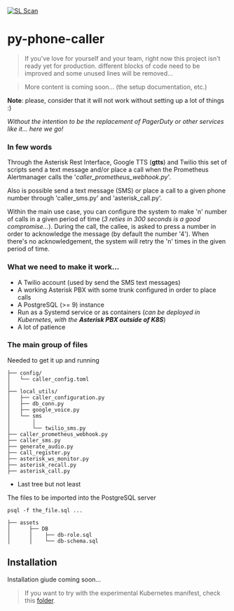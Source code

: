 [![SL Scan](https://github.com/jcfdeb/py-phone-caller/actions/workflows/shiftleft-analysis.yml/badge.svg)](https://github.com/jcfdeb/py-phone-caller/actions/workflows/shiftleft-analysis.yml)


# py-phone-caller

> If you've love for yourself and your team, right now this project isn't ready yet for production. 
> different blocks of code need to be improved and some unused lines will be removed...

> More content is coming soon... (the setup documentation, etc.)

**Note**: please, consider that it will not work without setting up a lot of things :) 

*Without the intention to be the replacement of PagerDuty or other services like it... here we go!*


### In few words 

Through the Asterisk Rest Interface, Google TTS (**gtts**) and Twilio this set of scripts send a text message 
and/or place a call when the Prometheus Alertmanager calls the '*caller_prometheus_webhook.py*'.

Also is possible send a text message (SMS) or place a call to a given phone number through 'caller_sms.py' 
and 'asterisk_call.py'. 

Within the main use case, you can configure the system to make 'n' number of calls in a given period of time 
(*3 reties in 300 seconds is a good compromise...*). During the call, the callee, is asked to press a number in order to 
acknowledge the message (by default the number '4'). When there's no acknowledgement, the system will retry the 'n' times
in the given period of time.


### What we need to make it work...

* A Twilio account (used by send the SMS text messages)
* A working Asterisk PBX with some trunk configured in order to place calls
* A PostgreSQL (>= 9) instance
* Run as a Systemd service or as containers (*can be deployed in Kubernetes, with the **Asterisk PBX outside of K8S***)  
* A lot of patience 


### The main group of files  

Needed to get it up and running 

```
├── config/
│   └── caller_config.toml
│
├── local_utils/
│   ├── caller_configuration.py
│   ├── db_conn.py
│   ├── google_voice.py
│   └── sms
│       │
│       └── twilio_sms.py
├── caller_prometheus_webhook.py
├── caller_sms.py
├── generate_audio.py
├── call_register.py
├── asterisk_ws_monitor.py
├── asterisk_recall.py
├── asterisk_call.py
```
* Last tree but not least 

The files to be imported into the PostgreSQL server

``psql -f the_file.sql ...``

```
├── assets
│      ├── DB
│      │    ├── db-role.sql
│      │    └── db-schema.sql
```

## Installation

Installation giude coming soon...

> If you want to try with the experimental Kubernetes manifest, check this [folder](https://github.com/jcfdeb/py-phone-caller/tree/main/assets/k8s).
